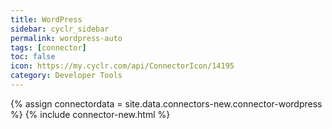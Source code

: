 ```yaml
---
title: WordPress
sidebar: cyclr_sidebar
permalink: wordpress-auto
tags: [connector]
toc: false
icon: https://my.cyclr.com/api/ConnectorIcon/14195
category: Developer Tools
---
```

{% assign connectordata = site.data.connectors-new.connector-wordpress %}
{% include connector-new.html %}	